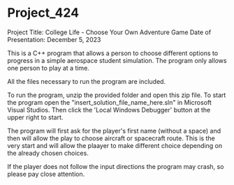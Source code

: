 # Project_424
Project Title: College Life - Choose Your Own Adventure Game
Date of Presentation: December 5, 2023

This is a C++ program that allows a person to choose different options to progress in a simple aerospace student simulation. The program only allows one person to play at a time.

All the files necessary to run the program are included.

To run the program, unzip the provided folder and open this zip file. To start the program open the "insert_solution_file_name_here.sln" in Microsoft Visual Studios. Then click the 'Local Windows Debugger' button at the upper right to start. 

The program will first ask for the player's first name (without a space) and then will allow the play to choose aircraft or spacecraft route. This is the very start and will allow the plaayer to make different choice depending on the already chosen choices.

If the player does not follow the input directions the program may crash, so please pay close attention.
